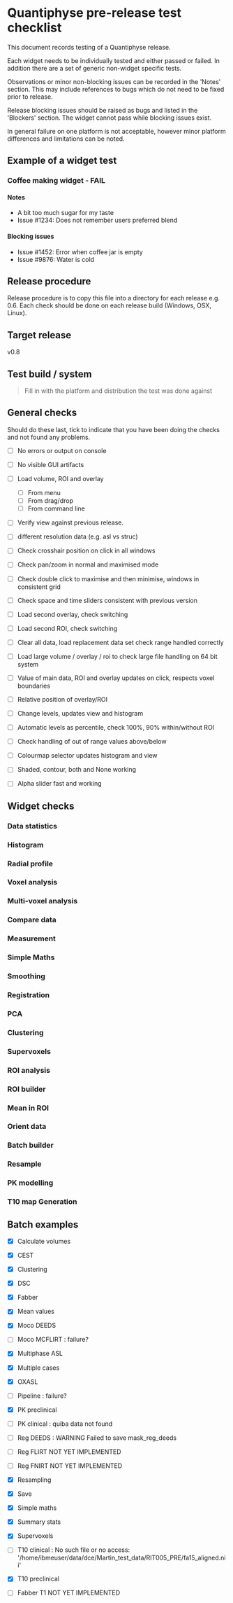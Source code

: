 # Quantiphyse pre-release test checklist

This document records testing of a Quantiphyse release.

Each widget needs to be individually tested and either passed or
failed. In addition there are a set of generic non-widget specific tests.

Observations or minor non-blocking issues can be recorded in the 'Notes'
section. This may include references to bugs which do not need to be 
fixed prior to release.

Release blocking issues should be raised as bugs and listed in the
'Blockers' section. The widget cannot pass while blocking issues exist.

In general failure on one platform is not acceptable, however minor 
platform differences and limitations can be noted.

## Example of a widget test

### Coffee making widget - FAIL

#### Notes

 - A bit too much sugar for my taste
 - Issue #1234: Does not remember users preferred blend

#### Blocking issues

 - Issue #1452: Error when coffee jar is empty
 - Issue #9876: Water is cold

## Release procedure

Release procedure is to copy this file into a directory for each release
e.g. 0.6. Each check should be done on each release build (Windows, OSX, 
Linux). 

## Target release

v0.8

## Test build / system

> Fill in with the platform and distribution the test was done against

## General checks

Should do these last, tick to indicate that you have been doing the checks and
not found any problems.

- [ ] No errors or output on console
- [ ] No visible GUI artifacts
- [ ] Load volume, ROI and overlay
  - [ ] From menu
  - [ ] From drag/drop
  - [ ] From command line
- [ ] Verify view against previous release.
- [ ] different resolution data (e.g. asl vs struc)
- [ ] Check crosshair position on click in all windows
- [ ] Check pan/zoom in normal and maximised mode
- [ ] Check double click to maximise and then minimise, windows in consistent grid
- [ ] Check space and time sliders consistent with previous version
- [ ] Load second overlay, check switching
- [ ] Load second ROI, check switching
- [ ] Clear all data, load replacement data set check range handled correctly
- [ ] Load large volume / overlay / roi to check large file handling on 64 bit system
- [ ] Value of main data, ROI and overlay updates on click, respects voxel boundaries
- [ ] Relative position of overlay/ROI
- [ ] Change levels, updates view and histogram
- [ ] Automatic levels as percentile, check 100%, 90% within/without ROI
- [ ] Check handling of out of range values above/below 
- [ ] Colourmap selector updates histogram and view
- [ ] Shaded, contour, both and None working
- [ ] Alpha slider fast and working


## Widget checks

### Data statistics

### Histogram 

### Radial profile 

### Voxel analysis 

### Multi-voxel analysis

### Compare data

### Measurement

### Simple Maths

### Smoothing

### Registration

### PCA

### Clustering 

### Supervoxels

### ROI analysis

### ROI builder

### Mean in ROI 

### Orient data

### Batch builder

### Resample

### PK modelling

### T10 map Generation

## Batch examples

- [x] Calculate volumes
- [x] CEST
- [x] Clustering
- [x] DSC
- [x] Fabber
- [x] Mean values
- [X] Moco DEEDS
- [ ] Moco MCFLIRT : failure?
- [X] Multiphase ASL
- [x] Multiple cases
- [x] OXASL
- [ ] Pipeline : failure?
- [x] PK preclinical
- [ ] PK clinical : quiba data not found
- [ ] Reg DEEDS :  WARNING Failed to save mask_reg_deeds
- [ ] Reg FLIRT NOT YET IMPLEMENTED
- [ ] Reg FNIRT NOT YET IMPLEMENTED
- [x] Resampling
- [x] Save
- [x] Simple maths
- [x] Summary stats
- [x] Supervoxels
- [ ] T10 clinical : No such file or no access: '/home/ibmeuser/data/dce/Martin_test_data/RIT005_PRE/fa15_aligned.nii'
- [x] T10 preclinical
- [ ] Fabber T1 NOT YET IMPLEMENTED

